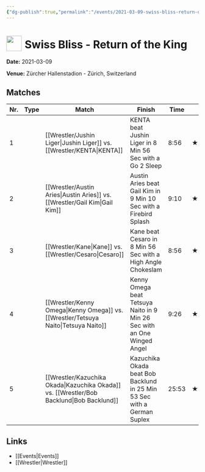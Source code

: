 ```yaml
---
{"dg-publish":true,"permalink":"/events/2021-03-09-swiss-bliss-return-of-the-king/","title":"Swiss Bliss - Return of the King","noteIcon":"","created":"2025-08-11T09:30:58.957+02:00"}
---
```



# <img src="z_Images/ChokeSlam.png" width="40" style="vertical-align:bottom; margin-right:8px;">**Swiss Bliss - Return of the King**

**Date:** 2021-03-09

**Venue:** Zürcher Hallenstadion - Zürich, Switzerland

## Matches

| Nr. | Type | Match | Finish | Time | Rating | Score |
|-----|------|-------|--------|------|--------|-------|
| 1 |  | [[Wrestler/Jushin Liger\|Jushin Liger]] vs. [[Wrestler/KENTA\|KENTA]] | KENTA beat Jushin Liger in 8 Min 56 Sec with a Go 2 Sleep | 8:56 | ★★★3/4 | 82 |
| 2 |  | [[Wrestler/Austin Aries\|Austin Aries]] vs. [[Wrestler/Gail Kim\|Gail Kim]] | Austin Aries beat Gail Kim in 9 Min 10 Sec with a Firebird Splash | 9:10 | ★★★★ | 87 |
| 3 |  | [[Wrestler/Kane\|Kane]] vs. [[Wrestler/Cesaro\|Cesaro]]  | Kane beat Cesaro  in 8 Min 56 Sec with a High Angle Chokeslam | 8:56 | ★★★★1/4 | 88 |
| 4 |  | [[Wrestler/Kenny Omega\|Kenny Omega]] vs. [[Wrestler/Tetsuya Naito\|Tetsuya Naito]] | Kenny Omega beat Tetsuya Naito in 9 Min 26 Sec with an One Winged Angel | 9:26 | ★★★3/4 | 81 |
| 5 |  | [[Wrestler/Kazuchika Okada\|Kazuchika Okada]] vs. [[Wrestler/Bob Backlund\|Bob Backlund]] | Kazuchika Okada beat Bob Backlund in 25 Min 53 Sec with a German Suplex | 25:53 | ★★★★★ | 100 |

## Links
- [[Events\|Events]]
- [[Wrestler\|Wrestler]]

